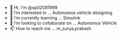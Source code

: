 - 👋 Hi, I’m @sp02081999
- 👀 I’m interested in ... Autonomus vehicle designing
- 🌱 I’m currently learning ... Simulink
- 💞️ I’m looking to collaborate on ... Autonomus Vehicle
- 📫 How to reach me ... m_surya.prakash
